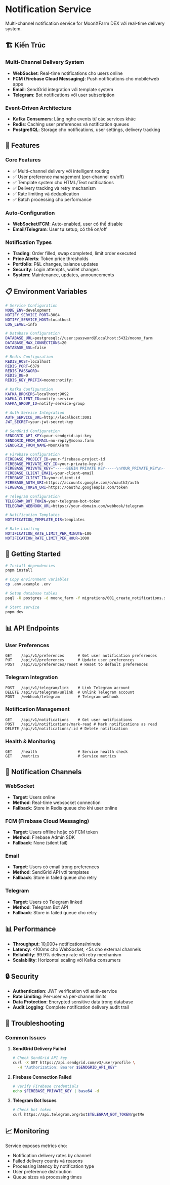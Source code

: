 # Notification Service

Multi-channel notification service for MoonXFarm DEX với real-time delivery system.

## 🏗️ Kiến Trúc

### Multi-Channel Delivery System
- **WebSocket**: Real-time notifications cho users online
- **FCM (Firebase Cloud Messaging)**: Push notifications cho mobile/web apps
- **Email**: SendGrid integration với template system
- **Telegram**: Bot notifications với user subscription

### Event-Driven Architecture
- **Kafka Consumers**: Lắng nghe events từ các services khác
- **Redis**: Caching user preferences và notification queues
- **PostgreSQL**: Storage cho notifications, user settings, delivery tracking

## 🚀 Features

### Core Features
- ✅ Multi-channel delivery với intelligent routing
- ✅ User preference management (per-channel on/off)
- ✅ Template system cho HTML/Text notifications
- ✅ Delivery tracking và retry mechanism
- ✅ Rate limiting và deduplication
- ✅ Batch processing cho performance

### Auto-Configuration
- **WebSocket/FCM**: Auto-enabled, user có thể disable
- **Email/Telegram**: User tự setup, có thể on/off

### Notification Types
- **Trading**: Order filled, swap completed, limit order executed
- **Price Alerts**: Token price thresholds
- **Portfolio**: P&L changes, balance updates
- **Security**: Login attempts, wallet changes
- **System**: Maintenance, updates, announcements

## 📋 Environment Variables

```bash
# Service Configuration
NODE_ENV=development
NOTIFY_SERVICE_PORT=3004
NOTIFY_SERVICE_HOST=localhost
LOG_LEVEL=info

# Database Configuration
DATABASE_URL=postgresql://user:password@localhost:5432/moonx_farm
DATABASE_MAX_CONNECTIONS=20
DATABASE_SSL=false

# Redis Configuration
REDIS_HOST=localhost
REDIS_PORT=6379
REDIS_PASSWORD=
REDIS_DB=0
REDIS_KEY_PREFIX=moonx:notify:

# Kafka Configuration
KAFKA_BROKERS=localhost:9092
KAFKA_CLIENT_ID=notify-service
KAFKA_GROUP_ID=notify-service-group

# Auth Service Integration
AUTH_SERVICE_URL=http://localhost:3001
JWT_SECRET=your-jwt-secret-key

# SendGrid Configuration
SENDGRID_API_KEY=your-sendgrid-api-key
SENDGRID_FROM_EMAIL=no-reply@moonx.farm
SENDGRID_FROM_NAME=MoonXFarm

# Firebase Configuration
FIREBASE_PROJECT_ID=your-firebase-project-id
FIREBASE_PRIVATE_KEY_ID=your-private-key-id
FIREBASE_PRIVATE_KEY="-----BEGIN PRIVATE KEY-----\nYOUR_PRIVATE_KEY\n-----END PRIVATE KEY-----\n"
FIREBASE_CLIENT_EMAIL=your-client-email
FIREBASE_CLIENT_ID=your-client-id
FIREBASE_AUTH_URI=https://accounts.google.com/o/oauth2/auth
FIREBASE_TOKEN_URI=https://oauth2.googleapis.com/token

# Telegram Configuration
TELEGRAM_BOT_TOKEN=your-telegram-bot-token
TELEGRAM_WEBHOOK_URL=https://your-domain.com/webhook/telegram

# Notification Templates
NOTIFICATION_TEMPLATE_DIR=templates

# Rate Limiting
NOTIFICATION_RATE_LIMIT_PER_MINUTE=100
NOTIFICATION_RATE_LIMIT_PER_HOUR=1000
```

## 🏥 Getting Started

```bash
# Install dependencies
pnpm install

# Copy environment variables
cp .env.example .env

# Setup database tables
psql -U postgres -d moonx_farm -f migrations/001_create_notifications.sql

# Start service
pnpm dev
```

## 📊 API Endpoints

### User Preferences
```
GET    /api/v1/preferences      # Get user notification preferences
PUT    /api/v1/preferences      # Update user preferences
POST   /api/v1/preferences/reset # Reset to default preferences
```

### Telegram Integration
```
POST   /api/v1/telegram/link    # Link Telegram account
DELETE /api/v1/telegram/unlink  # Unlink Telegram account
POST   /webhook/telegram        # Telegram webhook
```

### Notification Management
```
GET    /api/v1/notifications    # Get user notifications
POST   /api/v1/notifications/mark-read # Mark notifications as read
DELETE /api/v1/notifications/:id # Delete notification
```

### Health & Monitoring
```
GET    /health                  # Service health check
GET    /metrics                 # Service metrics
```

## 🔔 Notification Channels

### WebSocket
- **Target**: Users online
- **Method**: Real-time websocket connection
- **Fallback**: Store in Redis queue cho khi user online

### FCM (Firebase Cloud Messaging)
- **Target**: Users offline hoặc có FCM token
- **Method**: Firebase Admin SDK
- **Fallback**: None (silent fail)

### Email
- **Target**: Users có email trong preferences
- **Method**: SendGrid API với templates
- **Fallback**: Store in failed queue cho retry

### Telegram
- **Target**: Users có Telegram linked
- **Method**: Telegram Bot API
- **Fallback**: Store in failed queue cho retry

## 📊 Performance

- **Throughput**: 10,000+ notifications/minute
- **Latency**: <100ms cho WebSocket, <5s cho external channels
- **Reliability**: 99.9% delivery rate với retry mechanism
- **Scalability**: Horizontal scaling với Kafka consumers

## 🔒 Security

- **Authentication**: JWT verification với auth-service
- **Rate Limiting**: Per-user và per-channel limits
- **Data Protection**: Encrypted sensitive data trong database
- **Audit Logging**: Complete notification delivery audit trail

## 🐛 Troubleshooting

### Common Issues

1. **SendGrid Delivery Failed**
   ```bash
   # Check SendGrid API key
   curl -X GET https://api.sendgrid.com/v3/user/profile \
     -H "Authorization: Bearer $SENDGRID_API_KEY"
   ```

2. **Firebase Connection Failed**
   ```bash
   # Verify Firebase credentials
   echo $FIREBASE_PRIVATE_KEY | base64 -d
   ```

3. **Telegram Bot Issues**
   ```bash
   # Check bot token
   curl https://api.telegram.org/bot$TELEGRAM_BOT_TOKEN/getMe
   ```

## 📈 Monitoring

Service exposes metrics cho:
- Notification delivery rates by channel
- Failed delivery counts và reasons
- Processing latency by notification type
- User preference distribution
- Queue sizes và processing times 